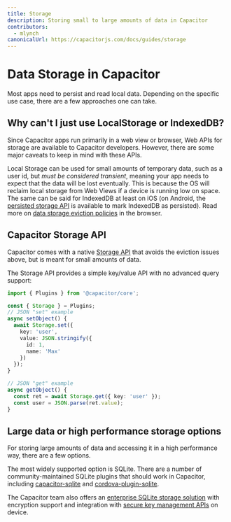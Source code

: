 ```yaml
---
title: Storage
description: Storing small to large amounts of data in Capacitor
contributors:
  - mlynch
canonicalUrl: https://capacitorjs.com/docs/guides/storage
---
```


# Data Storage in Capacitor

Most apps need to persist and read local data. Depending on the specific use case, there are a few approaches one can take.

## Why can't I just use LocalStorage or IndexedDB?

Since Capacitor apps run primarily in a web view or browser, Web APIs for storage are available to Capacitor developers. However, there are some major caveats to keep in mind with these APIs.

Local Storage can be used for small amounts of temporary data, such as a user id, but _must be considered transient_, meaning your app needs to expect that the data will be lost eventually. This is because the OS will reclaim local storage from Web Views if a device is running low on space. The same can be said for IndexedDB at least on iOS (on Android, the [persisted storage API](https://web.dev/persistent-storage/) is available to mark IndexedDB as persisted). Read more on [data storage eviction policies](https://developer.mozilla.org/en-US/docs/Web/API/IndexedDB_API/Browser_storage_limits_and_eviction_criteria) in the browser.

## Capacitor Storage API

Capacitor comes with a native [Storage API](/apis/storage.md) that avoids the eviction issues above, but is meant for small amounts of data.

The Storage API provides a simple key/value API with no advanced query support:

```typescript
import { Plugins } from '@capacitor/core';

const { Storage } = Plugins;
// JSON "set" example
async setObject() {
  await Storage.set({
    key: 'user',
    value: JSON.stringify({
      id: 1,
      name: 'Max'
    })
  });
}

// JSON "get" example
async getObject() {
  const ret = await Storage.get({ key: 'user' });
  const user = JSON.parse(ret.value);
}
```

## Large data or high performance storage options

For storing large amounts of data and accessing it in a high performance way, there are a few options.

The most widely supported option is SQLite. There are a number of community-maintained SQLite plugins that should work in Capacitor, including [capacitor-sqlite](https://github.com/jepiqueau/capacitor-sqlite) and [cordova-plugin-sqlite](https://github.com/xpbrew/cordova-sqlite-storage).

The Capacitor team also offers an [enterprise SQLite storage solution](https://ionicframework.com/enterprise/offline-storage) with encryption support and integration with [secure key management APIs](https://ionicframework.com/enterprise/identity-vault) on device.
